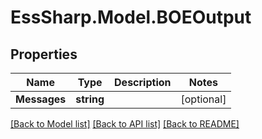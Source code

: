 # EssSharp.Model.BOEOutput

## Properties

Name | Type | Description | Notes
------------ | ------------- | ------------- | -------------
**Messages** | **string** |  | [optional] 

[[Back to Model list]](../README.md#documentation-for-models) [[Back to API list]](../README.md#documentation-for-api-endpoints) [[Back to README]](../README.md)

